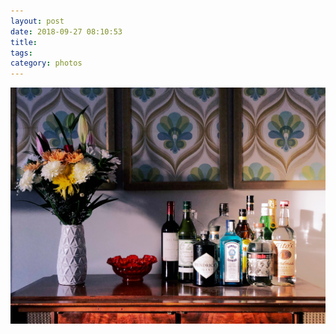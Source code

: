 ```yaml
---
layout: post
date: 2018-09-27 08:10:53
title: 
tags:
category: photos
---
```


![title](/assets/photoblog/home-bar.jpg)